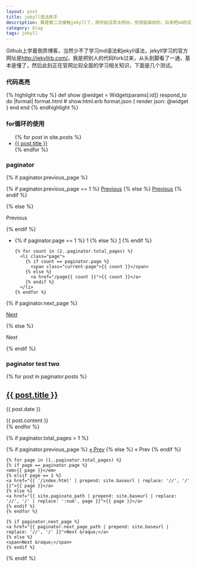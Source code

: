 ```yaml
---
layout: post
title: jekyll语法练手
description: 算是第二次接触jekyll了，刚开始没弄太明白，觉得挺麻烦的，后来把md的语法学了一遍，发现配合这用还挺好的！
category: blog
tags: jekyll
---
```


Github上学着倒弄博客，当然少不了学习md语法和jekyll语法，jekyll学习的官方网址是<http://jekyllrb.com/>。我是把别人的代码fork过来，从头到脚看了一通，基本是懂了，然后此刻正在官网比较全面的学习相关知识，下面是几个测试。

### 代码高亮 
{% highlight ruby %}
def show
  @widget = Widget(params[:id])
  respond_to do |format|
    format.html # show.html.erb
    format.json { render json: @widget }
  end
end
{% endhighlight %}

### for循环的使用
<ul>
{% for post in site.posts %}
	<li><a href="{{ post.url }}" targert="_blank">{{ post.title }}</a></li>
{% endfor %}
</ul>

### paginator
<div id="post-pagination" class="pagination">
  {% if paginator.previous_page %}
    <p class="previous">
      {% if paginator.previous_page == 1 %}
        <a href="/">Previous</a>
      {% else %}
        <a href="{{ paginator.previous_page_path }}">Previous</a>
      {% endif %}
    </p>
  {% else %}
    <p class="previous disabled">
      <span>Previous</span>
    </p>
  {% endif %}

  <ul class="pages">
    <li class="page">
      {% if paginator.page == 1 %}
        <span class="current-page">1</span>
      {% else %}
        <a href="/">1</a>
      {% endif %}
    </li>

    {% for count in (2..paginator.total_pages) %}
      <li class="page">
        {% if count == paginator.page %}
          <span class="current-page">{{ count }}</span>
        {% else %}
          <a href="/page{{ count }}">{{ count }}</a>
        {% endif %}
      </li>
    {% endfor %}
  </ul>

  {% if paginator.next_page %}
    <p class="next">
      <a href="{{ paginator.next_page_path }}">Next</a>
    </p>
  {% else %}
    <p class="next disabled">
      <span>Next</span>
    </p>
  {% endif %}

</div>

### paginator test two

<!-- This loops through the paginated posts -->
{% for post in paginator.posts %}
<h2><a href="{{ post.url }}">{{ post.title }}</a></h2>
<p class="author">
    <span class="date">{{ post.date }}</span>
</p>
<div class="content">
    {{ post.content }}
</div>
{% endfor %}

<!-- Pagination links -->
{% if paginator.total_pages > 1 %}
<div class="pagination">
    {% if paginator.previous_page %}
    <a href="{{ paginator.previous_page_path | prepend: site.baseurl | replace: '//', '/' }}">&laquo; Prev</a>
    {% else %}
    <span>&laquo; Prev</span>
    {% endif %}

    {% for page in (1..paginator.total_pages) %}
    {% if page == paginator.page %}
    <em>{{ page }}</em>
    {% elsif page == 1 %}
    <a href="{{ '/index.html' | prepend: site.baseurl | replace: '//', '/' }}">{{ page }}</a>
    {% else %}
    <a href="{{ site.paginate_path | prepend: site.baseurl | replace: '//', '/' | replace: ':num', page }}">{{ page }}</a>
    {% endif %}
    {% endfor %}

    {% if paginator.next_page %}
    <a href="{{ paginator.next_page_path | prepend: site.baseurl | replace: '//', '/' }}">Next &raquo;</a>
    {% else %}
    <span>Next &raquo;</span>
    {% endif %}
</div>
{% endif %}
</div>